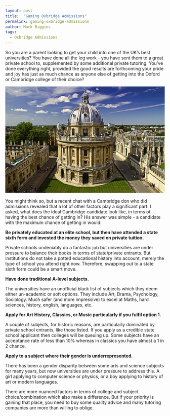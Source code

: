 ```yaml
---
layout: post
title:  "Gaming Oxbridge Admissions"
permalink: gaming-oxbridge-admissions
author: Mark Biggins
tags:
  - Oxbridge Admissions
---
```

So you are a parent looking to get your child into one of the UK’s best universities? You have done all the leg work - you have sent them to a great private school to, supplemented by some additional private tutoring. You’ve done everything right, provided the good results are forthcoming your pride and joy has just as much chance as anyone else of getting into the Oxford or Cambridge college of their choice?

​<a href="/img/blogs/radcliffe.jpg" data-lightbox="lightbox" data-title="The Bodleian Library in Oxford" class="thumbnail">
  <img src="/img/blogs/radcliffe.jpg" alt-text="The Bodleian Library in Oxford"/>
</a>

You might think so, but a recent chat with a Cambridge don who did admissions revealed that a lot of other factors play a significant part. I asked, what does the ideal Cambridge candidate look like, in terms of having the best chance of getting in? His answer was simple - a candidate with the maximum chance of getting in would:

**Be privately educated at an elite school, but then have attended a state sixth form and invested the money they saved on private tuition.**

Private schools undeniably do a fantastic job but universities are under pressure to balance their books in terms of state/private entrants. But institutions do not take a potted educational history into account, merely the type of school you attend right now. Therefore, swapping out to a state sixth form could be a smart move.

**Have done traditional A-level subjects.**

The universities have an unofficial black list of subjects which they deem either un-academic or soft options. They include Art, Drama, Psychology, Sociology. Much safer (and more impressive) to excel at Maths, hard sciences, history, english, languages, etc.

**Apply for Art History, Classics, or Music particularly if you fulfil option 1.**

A couple of subjects, for historic reasons, are particularly dominated by private school entrants, like those listed. If you apply as a credible state school applicant then colleges will be queuing up. Some subjects have an acceptance rate of less than 10% whereas in classics you have almost a 1 in 2 chance.

**Apply to a subject where their gender is underrepresented.**

There has been a gender disparity between some arts and science subjects for many years, but now universities are under pressure to address this. A girl applying to computer science or physics, or a boy applying to history of art or modern languages.


There are more nuanced factors in terms of college and subject choice/combination which also make a difference. But if your priority is gaining that place, you need to buy some quality advice and many tutoring companies are more than willing to oblige.
